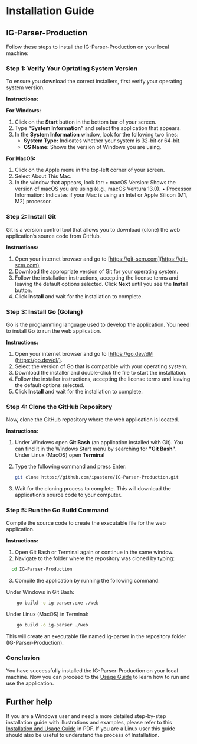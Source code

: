 # Installation Guide

## IG-Parser-Production
Follow these steps to install the IG-Parser-Production on your local machine:

### Step 1: Verify Your Oprtating System Version

To ensure you download the correct installers, first verify your operating system version.

**Instructions:**

**For Windows:**
1. Click on the **Start** button in the bottom bar of your screen.
2. Type **“System Information”** and select the application that appears.
3. In the **System Information** window, look for the following two lines:
   - **System Type:** Indicates whether your system is 32-bit or 64-bit.
   - **OS Name:** Shows the version of Windows you are using.

**For MacOS:**
1.	Click on the Apple menu in the top-left corner of your screen.
2.	Select About This Mac.
3.	In the window that appears, look for:
	•	macOS Version: Shows the version of macOS you are using (e.g., macOS Ventura 13.0).
	•	Processor Information: Indicates if your Mac is using an Intel or Apple Silicon (M1, M2) processor.


### Step 2: Install Git

Git is a version control tool that allows you to download (clone) the web application’s source code from GitHub.

**Instructions:**

1. Open your internet browser and go to [https://git-scm.com](https://git-scm.com).
2. Download the appropriate version of Git for your operating system.
3. Follow the installation instructions, accepting the license terms and leaving the default options selected. Click **Next** until you see the **Install** button.
4. Click **Install** and wait for the installation to complete.

### Step 3: Install Go (Golang)

Go is the programming language used to develop the application. You need to install Go to run the web application.

**Instructions:**

1. Open your internet browser and go to [https://go.dev/dl/](https://go.dev/dl/).
2. Select the version of Go that is compatible with your operating system.
3. Download the installer and double-click the file to start the installation.
4. Follow the installer instructions, accepting the license terms and leaving the default options selected.
5. Click **Install** and wait for the installation to complete.

### Step 4: Clone the GitHub Repository

Now, clone the GitHub repository where the web application is located.

**Instructions:**

1. Under Windows open **Git Bash** (an application installed with Git). You can find it in the Windows Start menu by searching for **"Git Bash"**. Under Linux (MacOS) open **Terminal**
2. Type the following command and press Enter:

   ```sh
   git clone https://github.com/ipastore/IG-Parser-Production.git
   ```

3. Wait for the cloning process to complete. This will download the application’s source code to your computer.

### Step 5: Run the Go Build Command

Compile the source code to create the executable file for the web application.

**Instructions:**

1.	Open Git Bash or Terminal again or continue in the same window.
2.	Navigate to the folder where the repository was cloned by typing:


  ```sh
    cd IG-Parser-Production
   ```

3. Compile the application by running the following command:

Under Windows in Git Bash:
```sh
    go build -o ig-parser.exe ./web 
```

Under Linux (MacOS) in Terminal:
```sh
    go build -o ig-parser ./web 
```

This will create an executable file named ig-parser in the repository folder (IG-Parser-Production).

### Conclusion

You have successfully installed the IG-Parser-Production on your local machine. Now you can proceed to the [Usage Guide](USAGE.md) to learn how to run and use the application.

## Further help

If you are a Windows user and need a more detailed step-by-step installation guide with illustrations and examples, please refer to this [Installation and Usage Guide](docs/InstallationAndUsageGuide.pdf) in PDF. If you are a Linux user this guide should also be useful to understand the process of Installation.

